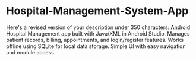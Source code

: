 # Hospital-Management-System-App
Here's a revised version of your description under 350 characters:  Android Hospital Management app built with Java/XML in Android Studio. Manages patient records, billing, appointments, and login/register features. Works offline using SQLite for local data storage. Simple UI with easy navigation and module access.
